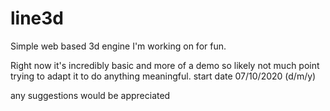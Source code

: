 # line3d
Simple web based 3d engine I'm working on for fun.

Right now it's incredibly basic and more of a demo so likely not much point trying to adapt it to do anything meaningful.
start date 07/10/2020 (d/m/y)

any suggestions would be appreciated
